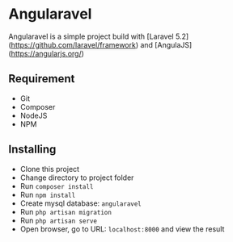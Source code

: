 Angularavel
===========

Angularavel is a simple project build with [Laravel 5.2] (https://github.com/laravel/framework) and [AngulaJS] (https://angularjs.org/)

Requirement
-----------

* Git
* Composer
* NodeJS
* NPM

Installing
----------
* Clone this project
* Change directory to project folder
* Run `composer install`
* Run `npm install`
* Create mysql database: `angularavel`
* Run `php artisan migration`
* Run `php artisan serve`
* Open browser, go to URL: `localhost:8000` and view the result
